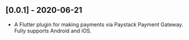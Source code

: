 ## [0.0.1] - 2020-06-21

* A Flutter plugin for making payments via Paystack Payment Gateway. Fully supports Android and iOS.
